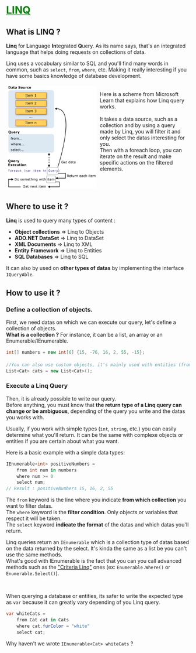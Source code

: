 # <span style="color: green"><u>**LINQ**</u></span>



## **What is LINQ ?**

**Linq** for **L**anguage **In**tegrated **Q**uery. As its name says, that's an integrated language that helps doing requests on
collections of data.

Linq uses a vocabulary similar to SQL and you'll find many words in common, such as `select`, `from`, `where`, etc. Making it really interesting if you have some basics knowledge of database development.

<div style="display: flex;">
    <div style="flex: 45%; padding: 5px;">
        <img src="../_resources/linq-query-complete-operation.png" alt="Dungeon power" />
    </div>
    <div style="flex: 45%; padding: 5px;">
        <p>
        Here is a scheme from Microsoft Learn that explains how Linq query works.
        <br>
        <br>
        It takes a data source, such as a collection and by using a query made by Linq, you will filter it and only select the datas interesting for you. 
        <br>
        Then with a foreach loop, you can iterate on the result and make specific actions on the filtered elements.
        </p>        
    </div>
</div>





## **Where to use it ?**

**Linq** is used to query many types of content :
* **Object collections** => Linq to Objects
* **ADO.NET DataSet** => Linq to DataSet
* **XML Documents** => Linq to XML
* **Entity Framework** => Linq to Entities
* **SQL Databases** => Linq to SQL

It can also by used on **other types of datas** by implementing the interface `IQueryAble`.





## **How to use it ?**

### Define a collection of objects.
First, we need datas on which we can execute our query, let's define a collection of objects.
<br>
**What is a collection ?** For instance, it can be a list, an array or an Enumerable/IEnumerable.

```csharp
int[] numbers = new int[6] {15, -76, 16, 2, 55, -15};

//You can also use custom objects, it's mainly used with entities (from Entity Framework)
List<Cat> cats = new List<Cat>();
```


### Execute a Linq Query
Then, it is already possible to write our query. 
<br> 
Before anything, you must know that **the return type of a Linq query can change or be ambiguous**, depending of the query you write and the datas you works with.

Usually, if you work with simple types (`int`, `string`, etc.) you can easily determine what you'll return. It can be the same with complexe objects or entities if you are certain about what you want. 

Here is a basic example with a simple data types:
```csharp
IEnumerable<int> positiveNumbers = 
    from int num in numbers
    where num >= 0
    select num;
// Result : positiveNumbers 15, 16, 2, 55
```
The `from` keyword is the line where you indicate **from which collection** you want to filter datas. <br>
The `where` keyword is the **filter condition**. Only objects or variables that respect it will be taken. <br>
The `select` keyword **indicate the format** of the datas and which datas you'll return.

Linq queries return an `IEnumerable` which is a collection type of datas based on the data returned by the select. It's kinda the same as a list be you can't use the same methods. 
<br>What's good with IEnumerable is the fact that you can you call advanced methods such as the ["Criteria Linq"](criteria_linq.md) ones (ex: `Enumerable.Where()` or `Enumerable.Select()`).

<br>

When querying a database or entities, its safer to write the expected type as `var` because it can greatly vary depending of you Linq query.
```csharp
var whiteCats = 
    from Cat cat in Cats
    where cat.furColor = "white"
    select cat;
```
Why haven't we wrote `IEnumerable<Cat> whiteCats` ?
